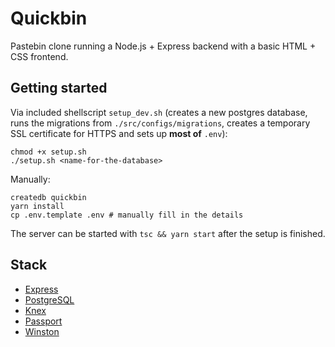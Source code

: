 # Quickbin

Pastebin clone running a Node.js + Express backend with a basic HTML + CSS frontend.

## Getting started

Via included shellscript `setup_dev.sh` (creates a new postgres database, runs the migrations from `./src/configs/migrations`, creates a temporary SSL certificate for HTTPS and sets up **most of** `.env`):

```shell
chmod +x setup.sh
./setup.sh <name-for-the-database>
```

Manually:

```shell
createdb quickbin
yarn install
cp .env.template .env # manually fill in the details
```

The server can be started with `tsc && yarn start` after the setup is finished.

## Stack

- [Express](https://expressjs.com/)
- [PostgreSQL](https://www.postgresql.org/)
- [Knex](https://knexjs.org/)
- [Passport](https://www.passportjs.org/)
- [Winston](https://github.com/winstonjs/winston)

